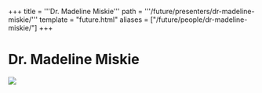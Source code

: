 +++
title = '''Dr. Madeline Miskie'''
path = '''/future/presenters/dr-madeline-miskie/'''
template = "future.html"
aliases = ["/future/people/dr-madeline-miskie/"]
+++

<h1>Dr. Madeline Miskie</h1>

<img class="speaker-photo" src="https://custom.cvent.com/C3A4539B19F74ABCB6FCE437F6BC0A74/files/event/910aaf2914d44586a56fbd0b3b2c31c0/9b1cb8f43eac46b2b1e16a699750592d.jpg">

